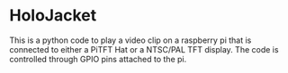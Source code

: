 # HoloJacket
This is a python code to play a video clip on a raspberry pi that is connected to either a PiTFT Hat or a NTSC/PAL TFT display.
The code is controlled through GPIO pins attached to the pi. 

